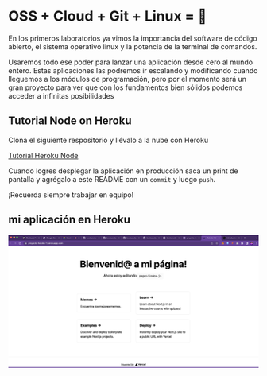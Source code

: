 # OSS + Cloud + Git + Linux = :rocket:

En los primeros laboratorios ya vimos la importancia del software de código abierto, el sistema operativo linux y la potencia de la terminal de comandos.

Usaremos todo ese poder para lanzar una aplicación desde cero al mundo entero. Estas aplicaciones las podremos ir escalando y modificando cuando lleguemos a los módulos de programación, pero por el momento será un gran proyecto para ver que con los fundamentos bien sólidos podemos acceder a infinitas posibilidades

## Tutorial Node on Heroku

Clona el siguiente respositorio y llévalo a la nube con Heroku

[Tutorial Heroku Node](https://github.com/heroku/node-js-getting-started)

Cuando logres desplegar la aplicación en producción saca un print de pantalla y agrégalo a este README con un `commit` y luego `push`.

¡Recuerda siempre trabajar en equipo!
## mi aplicación en Heroku

![alt text for screen readers](/aplicacionheroku.png "mi aplicación en Heroku")